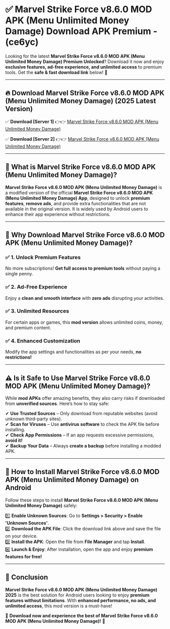 
# ✅ Marvel Strike Force v8.6.0 MOD APK (Menu Unlimited Money Damage) Download APK Premium -  (ce6yc) 

Looking for the latest **Marvel Strike Force v8.6.0 MOD APK (Menu Unlimited Money Damage) Premium Unlocked**? Download it now and enjoy **exclusive features, ad-free experience, and unlimited access** to premium tools. Get the **safe & fast download link** below! 🚀

---

## 🔥 Download Marvel Strike Force v8.6.0 MOD APK (Menu Unlimited Money Damage) (2025 Latest Version)

✅ **Download [Server 1]** 👉👉 [Marvel Strike Force v8.6.0 MOD APK (Menu Unlimited Money Damage) ](https://apkcomod.com?title=Marvel_Strike_Force_v8.6.0_MOD_APK_(Menu_Unlimited_Money_Damage))  

✅ **Download [Server 2]** 👉👉 [Marvel Strike Force v8.6.0 MOD APK (Menu Unlimited Money Damage) ](https://apkcomod.com?title=Marvel_Strike_Force_v8.6.0_MOD_APK_(Menu_Unlimited_Money_Damage))  


---

## 📌 What is Marvel Strike Force v8.6.0 MOD APK (Menu Unlimited Money Damage)?

**Marvel Strike Force v8.6.0 MOD APK (Menu Unlimited Money Damage)** is a modified version of the official **Marvel Strike Force v8.6.0 MOD APK (Menu Unlimited Money Damage) App**, designed to unlock **premium features**, **remove ads**, and provide extra functionalities that are not available in the original version. It is widely used by Android users to enhance their app experience without restrictions.

---

## 🌟 Why Download Marvel Strike Force v8.6.0 MOD APK (Menu Unlimited Money Damage)?

### ✅ 1. Unlock Premium Features
No more subscriptions! **Get full access to premium tools** without paying a single penny.

### ✅ 2. Ad-Free Experience
Enjoy a **clean and smooth interface** with **zero ads** disrupting your activities.

### ✅ 3. Unlimited Resources
For certain apps or games, this **mod version** allows unlimited coins, money, and premium content.

### ✅ 4. Enhanced Customization
Modify the app settings and functionalities as per your needs, **no restrictions!**

---

## ⚠️ Is it Safe to Use Marvel Strike Force v8.6.0 MOD APK (Menu Unlimited Money Damage)?

While **mod APKs** offer amazing benefits, they also carry risks if downloaded from **unverified sources**. Here’s how to stay safe:

✔ **Use Trusted Sources** – Only download from reputable websites (avoid unknown third-party sites).  
✔ **Scan for Viruses** – Use **antivirus software** to check the APK file before installing.  
✔ **Check App Permissions** – If an app requests excessive permissions, **avoid it!**  
✔ **Backup Your Data** – Always **create a backup** before installing a modded APK.

---

## 📲 How to Install Marvel Strike Force v8.6.0 MOD APK (Menu Unlimited Money Damage) on Android

Follow these steps to install **Marvel Strike Force v8.6.0 MOD APK (Menu Unlimited Money Damage)** safely:

1️⃣ **Enable Unknown Sources**: Go to **Settings > Security > Enable 'Unknown Sources'**.  
2️⃣ **Download the APK File**: Click the download link above and save the file on your device.  
3️⃣ **Install the APK**: Open the file from **File Manager** and tap **Install**.  
4️⃣ **Launch & Enjoy**: After installation, open the app and enjoy **premium features for free!**

---

## 🚀 Conclusion

**Marvel Strike Force v8.6.0 MOD APK (Menu Unlimited Money Damage) 2025** is the best solution for Android users looking to enjoy **premium features without limitations**. With **enhanced performance, no ads, and unlimited access**, this mod version is a must-have!

🔻 **Download now and experience the best of Marvel Strike Force v8.6.0 MOD APK (Menu Unlimited Money Damage)!** 🔻

